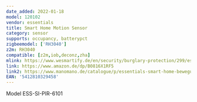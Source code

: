 ```yaml
---
date_added: 2022-01-18
model: 120102
vendor: essentials
title: Smart Home Motion Sensor
category: sensor
supports: occupancy, batterypct
zigbeemodel: ['RH3040']
z2m: RH3040
compatible: [z2m,iob,deconz,zha]
mlink: https://www.wesmartify.de/en/security/burglary-protection/299/essentials-smart-home-motion-sensor/
link: https://www.amazon.de/dp/B0816X1RF5
link2: https://www.manomano.de/catalogue/p/essentials-smart-home-bewegungssensor-21917251
EAN: '5412810329458'
---
```


Model ESS-SI-PIR-6101
